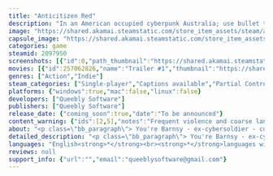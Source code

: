 ```yaml
---
title: "Anticitizen Red"
description: "In an American occupied cyberpunk Australia; use bullet time, a whole bunch of weapons and movement mechanics to outwit biker gangs and face off the corporate police. Meet a unique cast of Aussie battlers, explore the new American empire, stay for the larrikin charm."
image: "https://shared.akamai.steamstatic.com/store_item_assets/steam/apps/2097950/header.jpg?t=1728895958"
capsule_image: "https://shared.akamai.steamstatic.com/store_item_assets/steam/apps/2097950/capsule_231x87.jpg?t=1728895958"
categories: game
steamid: 2097950
screenshots: [{"id":0,"path_thumbnail":"https://shared.akamai.steamstatic.com/store_item_assets/steam/apps/2097950/ss_bb94d6f3f6eaea097afe9bdf7c7b0e40999121d7.600x338.jpg?t=1728895958","path_full":"https://shared.akamai.steamstatic.com/store_item_assets/steam/apps/2097950/ss_bb94d6f3f6eaea097afe9bdf7c7b0e40999121d7.1920x1080.jpg?t=1728895958"},{"id":1,"path_thumbnail":"https://shared.akamai.steamstatic.com/store_item_assets/steam/apps/2097950/ss_4e6f2d4514249b9eb3a008d20e93c59a59f7027b.600x338.jpg?t=1728895958","path_full":"https://shared.akamai.steamstatic.com/store_item_assets/steam/apps/2097950/ss_4e6f2d4514249b9eb3a008d20e93c59a59f7027b.1920x1080.jpg?t=1728895958"},{"id":2,"path_thumbnail":"https://shared.akamai.steamstatic.com/store_item_assets/steam/apps/2097950/ss_40869071a3cfa026d2086dcdcdd7f5fc830e1d72.600x338.jpg?t=1728895958","path_full":"https://shared.akamai.steamstatic.com/store_item_assets/steam/apps/2097950/ss_40869071a3cfa026d2086dcdcdd7f5fc830e1d72.1920x1080.jpg?t=1728895958"},{"id":3,"path_thumbnail":"https://shared.akamai.steamstatic.com/store_item_assets/steam/apps/2097950/ss_af1d0c2a0c3d7f2b3d4578e448e5e62197d45022.600x338.jpg?t=1728895958","path_full":"https://shared.akamai.steamstatic.com/store_item_assets/steam/apps/2097950/ss_af1d0c2a0c3d7f2b3d4578e448e5e62197d45022.1920x1080.jpg?t=1728895958"},{"id":4,"path_thumbnail":"https://shared.akamai.steamstatic.com/store_item_assets/steam/apps/2097950/ss_b420d23f652112297c8d2ae3fc6f7acf45536e44.600x338.jpg?t=1728895958","path_full":"https://shared.akamai.steamstatic.com/store_item_assets/steam/apps/2097950/ss_b420d23f652112297c8d2ae3fc6f7acf45536e44.1920x1080.jpg?t=1728895958"},{"id":5,"path_thumbnail":"https://shared.akamai.steamstatic.com/store_item_assets/steam/apps/2097950/ss_17f4797f3b5bf32ca451d309c3f5048e203934a1.600x338.jpg?t=1728895958","path_full":"https://shared.akamai.steamstatic.com/store_item_assets/steam/apps/2097950/ss_17f4797f3b5bf32ca451d309c3f5048e203934a1.1920x1080.jpg?t=1728895958"},{"id":6,"path_thumbnail":"https://shared.akamai.steamstatic.com/store_item_assets/steam/apps/2097950/ss_2376775add0e940f8d56c468fd9312bebffa3ea8.600x338.jpg?t=1728895958","path_full":"https://shared.akamai.steamstatic.com/store_item_assets/steam/apps/2097950/ss_2376775add0e940f8d56c468fd9312bebffa3ea8.1920x1080.jpg?t=1728895958"},{"id":7,"path_thumbnail":"https://shared.akamai.steamstatic.com/store_item_assets/steam/apps/2097950/ss_cb679e5c1313cc560ac38b51db480940fc03fdd1.600x338.jpg?t=1728895958","path_full":"https://shared.akamai.steamstatic.com/store_item_assets/steam/apps/2097950/ss_cb679e5c1313cc560ac38b51db480940fc03fdd1.1920x1080.jpg?t=1728895958"},{"id":8,"path_thumbnail":"https://shared.akamai.steamstatic.com/store_item_assets/steam/apps/2097950/ss_434d5adf02775a91d6d4b5cf5c1f49ea9f42815b.600x338.jpg?t=1728895958","path_full":"https://shared.akamai.steamstatic.com/store_item_assets/steam/apps/2097950/ss_434d5adf02775a91d6d4b5cf5c1f49ea9f42815b.1920x1080.jpg?t=1728895958"},{"id":9,"path_thumbnail":"https://shared.akamai.steamstatic.com/store_item_assets/steam/apps/2097950/ss_ff0df02a36e758092a26d2d861880503281d4868.600x338.jpg?t=1728895958","path_full":"https://shared.akamai.steamstatic.com/store_item_assets/steam/apps/2097950/ss_ff0df02a36e758092a26d2d861880503281d4868.1920x1080.jpg?t=1728895958"},{"id":10,"path_thumbnail":"https://shared.akamai.steamstatic.com/store_item_assets/steam/apps/2097950/ss_b1ceb6082f01f9c5bddf84ac5b3115e1eeb59c76.600x338.jpg?t=1728895958","path_full":"https://shared.akamai.steamstatic.com/store_item_assets/steam/apps/2097950/ss_b1ceb6082f01f9c5bddf84ac5b3115e1eeb59c76.1920x1080.jpg?t=1728895958"},{"id":11,"path_thumbnail":"https://shared.akamai.steamstatic.com/store_item_assets/steam/apps/2097950/ss_cf1b146c337ca559c1c7a460ab6587aa4f97e5f6.600x338.jpg?t=1728895958","path_full":"https://shared.akamai.steamstatic.com/store_item_assets/steam/apps/2097950/ss_cf1b146c337ca559c1c7a460ab6587aa4f97e5f6.1920x1080.jpg?t=1728895958"},{"id":12,"path_thumbnail":"https://shared.akamai.steamstatic.com/store_item_assets/steam/apps/2097950/ss_32cf0ac60af78320213a2fbf010ce0a80b23ee0b.600x338.jpg?t=1728895958","path_full":"https://shared.akamai.steamstatic.com/store_item_assets/steam/apps/2097950/ss_32cf0ac60af78320213a2fbf010ce0a80b23ee0b.1920x1080.jpg?t=1728895958"},{"id":13,"path_thumbnail":"https://shared.akamai.steamstatic.com/store_item_assets/steam/apps/2097950/ss_e945495d35d6a8aba8bec5d2ab657a2fc772a33c.600x338.jpg?t=1728895958","path_full":"https://shared.akamai.steamstatic.com/store_item_assets/steam/apps/2097950/ss_e945495d35d6a8aba8bec5d2ab657a2fc772a33c.1920x1080.jpg?t=1728895958"}]
movies: [{"id":257062826,"name":"Trailer #1","thumbnail":"https://shared.akamai.steamstatic.com/store_item_assets/steam/apps/257062826/ca9ccb002d6a9fe97cc51050cf1b0911741bde03/movie_600x337.jpg?t=1728391593","webm":{"480":"http://video.akamai.steamstatic.com/store_trailers/257062826/movie480_vp9.webm?t=1728391593","max":"http://video.akamai.steamstatic.com/store_trailers/257062826/movie_max_vp9.webm?t=1728391593"},"mp4":{"480":"http://video.akamai.steamstatic.com/store_trailers/257062826/movie480.mp4?t=1728391593","max":"http://video.akamai.steamstatic.com/store_trailers/257062826/movie_max.mp4?t=1728391593"},"highlight":true}]
genres: ["Action","Indie"]
steam_categories: ["Single-player","Captions available","Partial Controller Support"]
platforms: {"windows":true,"mac":false,"linux":false}
developers: ["Queebly Software"]
publishers: ["Queebly Software"]
release_date: {"coming_soon":true,"date":"To be announced"}
content_warning: {"ids":[2,5],"notes":"Frequent violence and coarse language. "}
about: "<p class=\"bb_paragraph\"> You're Barnsy - ex-cybersoldier - current average bloke. In the year 2225 Australia has been occupied by an American mega corporation and is being bled for all it's got. Anything not under their boot is being fought over tooth and nail by vicious biker gangs.  Are you a mad enough lad to take them all on?</p><p class=\"bb_paragraph\"> </p><p class=\"bb_paragraph\"><strong>FIGHT EVERYTHING</strong></p><p class=\"bb_paragraph\">Use slow motion, enhanced agility, and any weapon you can get your hands, on to fight the toughest corpo scum and biker gang members that inhabit Neo Sydney.  Rack up points. Execute your enemies. Unlock Arcade maps and modes. Impress your dad.</p><p class=\"bb_paragraph\"> </p><p class=\"bb_paragraph\"><strong>EXPLORE CYBERPUNK SYDNEY</strong></p><p class=\"bb_paragraph\">See iconic Sydney landmarks like the Sydney Harbor Bridge, Centerpoint Tower, and Blacktown train station. Meet a menagerie of cooked characters, explore the city outside of combat and learn the story behind Australia's downfall and the rise of the new American empire.</p><p class=\"bb_paragraph\"> </p><p class=\"bb_paragraph\"><strong>EXPERIENCE A GRIPPING STORY</strong> </p><p class=\"bb_paragraph\"> Experience the best (and worst) Australia has to offer in an engrossing single-player story extravaganza that will immerse you in a fight against the biker gangs ruling Neo Sydney and the American mega corporation 'Cold Corp'. Befriend a colorful bunch of true Aussie battlers and experience Barnsy's journey to save his kid, his mates and maybe even the whole bloody world.</p><p class=\"bb_paragraph\"></p><p class=\"bb_paragraph\"><img class=\"bb_img\" src=\"https://shared.akamai.steamstatic.com/store_item_assets/steam/apps/2097950/extras/wow_its_for_steam.png?t=1728895958\" /></p><p class=\"bb_paragraph\"></p>"
detailed_description: "<p class=\"bb_paragraph\"> You're Barnsy - ex-cybersoldier - current average bloke. In the year 2225 Australia has been occupied by an American mega corporation and is being bled for all it's got. Anything not under their boot is being fought over tooth and nail by vicious biker gangs.  Are you a mad enough lad to take them all on?</p><p class=\"bb_paragraph\"> </p><p class=\"bb_paragraph\"><strong>FIGHT EVERYTHING</strong></p><p class=\"bb_paragraph\">Use slow motion, enhanced agility, and any weapon you can get your hands, on to fight the toughest corpo scum and biker gang members that inhabit Neo Sydney.  Rack up points. Execute your enemies. Unlock Arcade maps and modes. Impress your dad.</p><p class=\"bb_paragraph\"> </p><p class=\"bb_paragraph\"><strong>EXPLORE CYBERPUNK SYDNEY</strong></p><p class=\"bb_paragraph\">See iconic Sydney landmarks like the Sydney Harbor Bridge, Centerpoint Tower, and Blacktown train station. Meet a menagerie of cooked characters, explore the city outside of combat and learn the story behind Australia's downfall and the rise of the new American empire.</p><p class=\"bb_paragraph\"> </p><p class=\"bb_paragraph\"><strong>EXPERIENCE A GRIPPING STORY</strong> </p><p class=\"bb_paragraph\"> Experience the best (and worst) Australia has to offer in an engrossing single-player story extravaganza that will immerse you in a fight against the biker gangs ruling Neo Sydney and the American mega corporation 'Cold Corp'. Befriend a colorful bunch of true Aussie battlers and experience Barnsy's journey to save his kid, his mates and maybe even the whole bloody world.</p><p class=\"bb_paragraph\"></p><p class=\"bb_paragraph\"><img class=\"bb_img\" src=\"https://shared.akamai.steamstatic.com/store_item_assets/steam/apps/2097950/extras/wow_its_for_steam.png?t=1728895958\" /></p><p class=\"bb_paragraph\"></p>"
languages: "English<strong>*</strong><br><strong>*</strong>languages with full audio support"
reviews: null
support_info: {"url":"","email":"queeblysoftware@gmail.com"}
---
```


